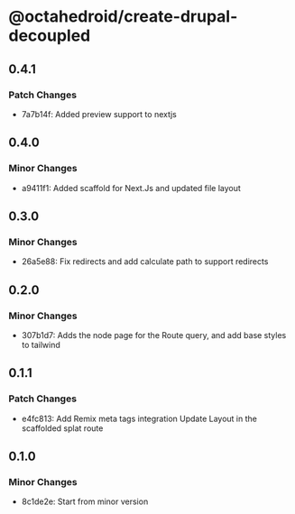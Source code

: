 # @octahedroid/create-drupal-decoupled

## 0.4.1

### Patch Changes

- 7a7b14f: Added preview support to nextjs

## 0.4.0

### Minor Changes

- a9411f1: Added scaffold for Next.Js and updated file layout

## 0.3.0

### Minor Changes

- 26a5e88: Fix redirects and add calculate path to support redirects

## 0.2.0

### Minor Changes

- 307b1d7: Adds the node page for the Route query, and add base styles to tailwind

## 0.1.1

### Patch Changes

- e4fc813: Add Remix meta tags integration
  Update Layout in the scaffolded splat route

## 0.1.0

### Minor Changes

- 8c1de2e: Start from minor version
